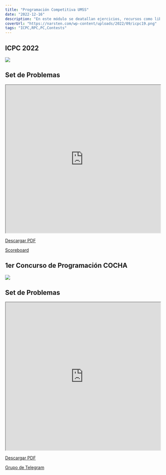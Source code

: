 ```yaml
---
title: "Programación Competitiva UMSS"
date: "2022-12-16"
description: "En este módulo se deatallan ejercicios, recursos como libros, paginas, canales de YouTube y algunos retos"
coverUrl: "https://narsten.com/wp-content/uploads/2022/09/icpc19.png"
tags: "ICPC,RPC,PC,Contests"
---
```


## ICPC 2022

<img src="https://narsten.com/wp-content/uploads/2022/09/icpc19.png" max-width="100" border="0">

## Set de Problemas

<iframe src="https://drive.google.com/file/d/18OGCecYhT-wfm_Lhrt86DhJ8kZWrxfDo/preview" width="100%" height= "480" allow="autoplay"></iframe>

[Descargar PDF](https://drive.google.com/u/1/uc?id=18OGCecYhT-wfm_Lhrt86DhJ8kZWrxfDo&export=download)

[Scoreboard](https://scorelatam.naquadah.com.br/subbr-2022/#)

## 1er Concurso de Programación COCHA

<img src="https://i.postimg.cc/9MVx0ff4/318533752-529432232563464-3116110027978736145-n.jpg" width="auto" border="0">

## Set de Problemas

<iframe src="https://drive.google.com/file/d/18h-SNMeMuGs8JHBqIPR8BR8G2zPl3aha/preview" width="100%" height="480" allow="autoplay"></iframe>

<pdf url=https://drive.google.com/file/d/18h-SNMeMuGs8JHBqIPR8BR8G2zPl3aha/view>

[Descargar PDF](https://drive.google.com/u/1/uc?id=18h-SNMeMuGs8JHBqIPR8BR8G2zPl3aha&export=download)

[Grupo de Telegram](https://t.me/ICPC_UMSS)
